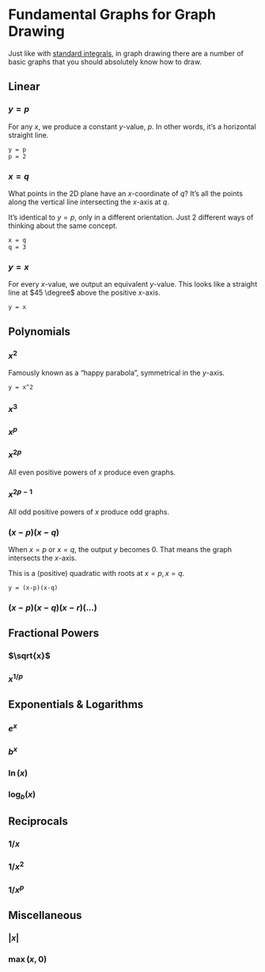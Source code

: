 # Fundamental Graphs for Graph Drawing
<!-- #SQUARK live! vect! devx! dev!
| dest = scriptures/graph-drawing/collections/standard-graphs
| index = scriptures / graph-drawing / collections
| update = 2025 September 18
-->

Just like with [standard integrals](../../integrals/collections/standard-integrals.md), in graph drawing there are a number of basic graphs that you should absolutely know how to draw.


## Linear

### $y = p$
For any $x$, we produce a constant $y$-value, $p$. In other words, it’s a horizontal straight line.

```desmos
y = p
p = 2
```

### $x = q$
What points in the 2D plane have an $x$-coordinate of $q$? It’s all the points along the vertical line intersecting the $x$-axis at $q$.

It’s identical to $y = p$, only in a different orientation. Just 2 different ways of thinking about the same concept.

```desmos
x = q
q = 3
```

### $y = x$
For every $x$-value, we output an equivalent $y$-value. This looks like a straight line at $45 \degree$ above the positive $x$-axis.

```desmos
y = x
```


## Polynomials

### $x^2$
Famously known as a “happy parabola”, symmetrical in the $y$-axis.

```desmos
y = x^2
```

### $x^3$

### $x^p$

### $x^{2p}$
All even positive powers of $x$ produce even graphs.

### $x^{2p-1}$
All odd positive powers of $x$ produce odd graphs.

### $(x-p)(x-q)$
When $x = p$ or $x = q$, the output $y$ becomes $0$. That means the graph intersects the $x$-axis.

This is a (positive) quadratic with roots at $x = p, x = q$.

```desmos
y = (x-p)(x-q)
```

### $(x-p)(x-q)(x-r)(...)$


## Fractional Powers

### $\sqrt{x}$

### $x^{1/p}$


## Exponentials & Logarithms

### $e^x$

### $b^x$

### $\ln(x)$

### $\log_b(x)$


## Reciprocals

### $1/x$

### $1/x^2$

### $1/x^p$


## Miscellaneous

### $|x|$

### $\max(x, 0)$
